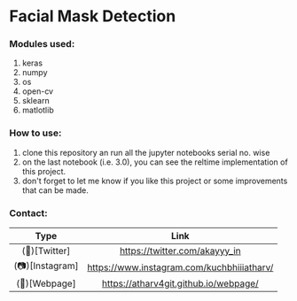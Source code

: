 # Facial Mask Detection

### Modules used:
1. keras
2. numpy
3. os
4. open-cv
5. sklearn
6. matlotlib

### How to use:

1. clone this repository an run all the jupyter notebooks serial no. wise
2. on the last notebook (i.e. 3.0), you can see the reltime implementation of this project.
3. don't forget to let me know if you like this project or some improvements that can be made.

### Contact:

|Type | Link | 
| :---: | :---: |
|(🐤)[Twitter] | https://twitter.com/akayyy_in |
|(📷)[Instagram] | https://www.instagram.com/kuchbhiiiatharv/ |
|(🔗)[Webpage] | https://atharv4git.github.io/webpage/ |
